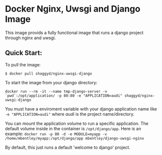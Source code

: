 Docker Nginx, Uwsgi and Django Image
==================
This image provids a fully functional image that runs a django project through nginx and uwsgi.

## Quick Start:
To pull the image: 
```
$ docker pull shaggyd/nginx-uwsgi-django
```

To start the image from your django directory:
```
docker run --rm -it --name tmp-django-server -v `pwd`:/opt/application/ -p 80:80 -e "APPLICATION=audi" shaggyd/nginx-uwsgi-django
```

You must have a enviroment variable with your django application name like `-e "APPLICATION=audi"` where *audi* is the project name/directory. 


You can mount the application volume to run a specific application.  The default volume inside in the container is `/opt/django/app`.  Here is an example:
`docker run -p 80 -d -e MODULE=myapp -v /home/mbentley/myapp:/opt/django/app mbentley/django-uwsgi-nginx`

By default, this just runs a default 'welcome to django' project.
